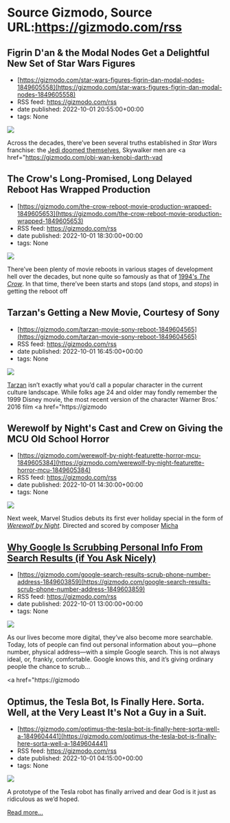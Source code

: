 # Source Gizmodo, Source URL:https://gizmodo.com/rss

## Figrin D'an & the Modal Nodes Get a Delightful New Set of Star Wars Figures
 - [https://gizmodo.com/star-wars-figures-figrin-dan-modal-nodes-1849605558](https://gizmodo.com/star-wars-figures-figrin-dan-modal-nodes-1849605558)
 - RSS feed: https://gizmodo.com/rss
 - date published: 2022-10-01 20:55:00+00:00
 - tags: None

<img src="https://i.kinja-img.com/gawker-media/image/upload/s--rSuyUJdz--/c_fit,fl_progressive,q_80,w_636/ad95fb50e67f366e1136a580030b8099.jpg" /><p>Across the decades, there’ve been several truths established in <em>Star Wars </em>franchise: the <a href="https://gizmodo.com/seems-like-star-wars-the-clone-wars-will-cross-into-re-1841797698?_ga=2.39964706.183383450.1583432632-1751557175.1567029747">Jedi doomed themselves</a>, Skywalker men are <a href="https://gizmodo.com/obi-wan-kenobi-darth-vad

## The Crow's Long-Promised, Long Delayed Reboot Has Wrapped Production
 - [https://gizmodo.com/the-crow-reboot-movie-production-wrapped-1849605653](https://gizmodo.com/the-crow-reboot-movie-production-wrapped-1849605653)
 - RSS feed: https://gizmodo.com/rss
 - date published: 2022-10-01 18:30:00+00:00
 - tags: None

<img src="https://i.kinja-img.com/gawker-media/image/upload/s--f8v6jizc--/c_fit,fl_progressive,q_80,w_636/360f7eaeba60fd478d19a17d45f27116.png" /><p>There’ve been plenty of movie reboots in various stages of development hell over the decades, but none quite so famously as that of <a href="https://gizmodo.com/heres-an-idea-lets-never-ever-remake-the-crow-1820495238">1994's <em>The Crow</em></a>. In that time, there’ve been starts and stops (and stops, and <em>stops</em>) in getting the reboot off

## Tarzan's Getting a New Movie, Courtesy of Sony
 - [https://gizmodo.com/tarzan-movie-sony-reboot-1849604565](https://gizmodo.com/tarzan-movie-sony-reboot-1849604565)
 - RSS feed: https://gizmodo.com/rss
 - date published: 2022-10-01 16:45:00+00:00
 - tags: None

<img src="https://i.kinja-img.com/gawker-media/image/upload/s--yyvjJeuQ--/c_fit,fl_progressive,q_80,w_636/daffdebc6818d30616a90fe61b528f45.jpg" /><p><a href="https://gizmodo.com/movies-music-and-books-that-enter-the-public-domain-t-1840756414">Tarzan</a> isn’t exactly what you’d call a popular character in the current culture landscape. While folks age 24 and older may fondly remember the 1999 Disney movie, the most recent version of the character Warner Bros.’ 2016 film <a href="https://gizmodo

## Werewolf by Night's Cast and Crew on Giving the MCU Old School Horror
 - [https://gizmodo.com/werewolf-by-night-featurette-horror-mcu-1849605384](https://gizmodo.com/werewolf-by-night-featurette-horror-mcu-1849605384)
 - RSS feed: https://gizmodo.com/rss
 - date published: 2022-10-01 14:30:00+00:00
 - tags: None

<img src="https://i.kinja-img.com/gawker-media/image/upload/s--7XCMUuZn--/c_fit,fl_progressive,q_80,w_636/f03304c6844025e1c065f61e9075df24.jpg" /><p>Next week, Marvel Studios debuts its first ever holiday special in the form of <a href="https://gizmodo.com/werewolf-by-night-review-marvel-disney-plus-horror-stre-1849579625"><em>Werewolf by Night</em></a><em>. </em>Directed and scored by composer <a href="https://gizmodo.com/composer-michael-giacchino-direct-marvel-halloween-spec-1848645980">Micha

## Why Google Is Scrubbing Personal Info From Search Results (if You Ask Nicely)
 - [https://gizmodo.com/google-search-results-scrub-phone-number-address-1849603859](https://gizmodo.com/google-search-results-scrub-phone-number-address-1849603859)
 - RSS feed: https://gizmodo.com/rss
 - date published: 2022-10-01 13:00:00+00:00
 - tags: None

<img src="https://i.kinja-img.com/gawker-media/image/upload/s--T0c9PP7q--/c_fit,fl_progressive,q_80,w_636/20fd292d79303d523065b20b8bb50212.jpg" /><p>As our lives become more digital, they’ve also become more searchable. Today, lots of people can find out personal information about you—phone number, physical address—with a simple Google search. This is not always ideal, or, frankly, comfortable. Google knows this, and it’s giving ordinary people the chance to scrub…</p><p><a href="https://gizmodo

## Optimus, the Tesla Bot, Is Finally Here. Sorta. Well, at the Very Least It's Not a Guy in a Suit.
 - [https://gizmodo.com/optimus-the-tesla-bot-is-finally-here-sorta-well-a-1849604441](https://gizmodo.com/optimus-the-tesla-bot-is-finally-here-sorta-well-a-1849604441)
 - RSS feed: https://gizmodo.com/rss
 - date published: 2022-10-01 04:15:00+00:00
 - tags: None

<img src="https://i.kinja-img.com/gawker-media/image/upload/s--laWbRAIp--/c_fit,fl_progressive,q_80,w_636/3144cd34afe0e490e033674f442ba60a.png" /><p>A prototype of the Tesla robot has finally arrived and dear God is it just as ridiculous as we’d hoped.</p><p><a href="https://gizmodo.com/optimus-the-tesla-bot-is-finally-here-sorta-well-a-1849604441">Read more...</a></p>
